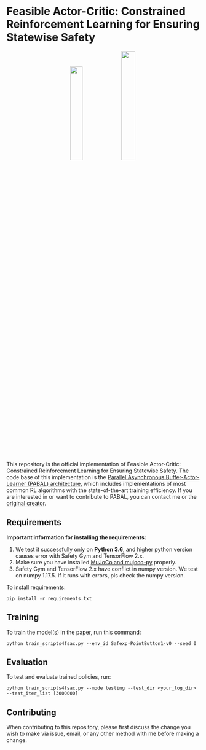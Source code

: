 # Feasible Actor-Critic: Constrained Reinforcement Learning for Ensuring Statewise Safety

<div align=center>
<img src="utils/walker.gif" width = 25%/>
<img src="utils/safexp.gif" width = 27%/>
</div>

This repository is the official implementation of Feasible Actor-Critic: Constrained Reinforcement Learning for Ensuring Statewise Safety. 
The code base of this implementation is the [Parallel Asynchronous Buffer-Actor-Learner (PABAL) architecture](https://github.com/idthanm/mpg),
which includes implementations of most common RL algorithms with the state-of-the-art training efficiency.
If you are interested in or want to contribute to PABAL, you can contact me or the [original creator](https://github.com/idthanm).

## Requirements

**Important information for installing the requirements:**
1. We test it successfully only on **Python 3.6**, and higher python version causes error with Safety Gym and TensorFlow 2.x. 
2. Make sure you have installed [MuJoCo and mujoco-py](https://github.com/openai/mujoco-py) properly.
3. Safety Gym and TensorFlow 2.x have conflict in numpy version. We test on numpy 1.17.5. If it runs with errors, pls check the numpy version.

To install requirements:

```setup
pip install -r requirements.txt
```

## Training

To train the model(s) in the paper, run this command:

```train
python train_scripts4fsac.py --env_id Safexp-PointButton1-v0 --seed 0
```


## Evaluation

To test and evaluate trained policies, run:

```test
python train_scripts4fsac.py --mode testing --test_dir <your_log_dir> --test_iter_list [3000000]
```



## Contributing

When contributing to this repository, please first discuss the change you wish to make via issue, email, or any other method with me before making a change.


